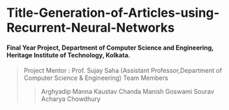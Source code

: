 # Title-Generation-of-Articles-using-Recurrent-Neural-Networks
#### Final Year Project, Department of Computer Science and Engineering, Heritage Institute of Technology, Kolkata.
> Project Mentor : Prof. Sujay Saha (Assistant Professor,Department of Computer Science & Engineering)
> Team Members
>> Arghyadip Manna
>> Kaustav Chanda
>> Manish Goswami
>> Sourav Acharya Chowdhury

